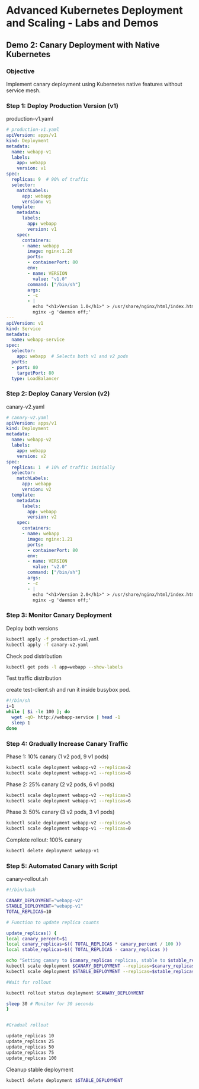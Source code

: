 # Advanced Kubernetes Deployment and Scaling - Labs and Demos

## **Demo 2: Canary Deployment with Native Kubernetes**

### **Objective**

Implement canary deployment using Kubernetes native features without service mesh.

### **Step 1: Deploy Production Version (v1)**

production-v1.yaml

```yaml
# production-v1.yaml
apiVersion: apps/v1
kind: Deployment
metadata:
  name: webapp-v1
  labels:
    app: webapp
    version: v1
spec:
  replicas: 9  # 90% of traffic
  selector:
    matchLabels:
      app: webapp
      version: v1
  template:
    metadata:
      labels:
        app: webapp
        version: v1
    spec:
      containers:
      - name: webapp
        image: nginx:1.20
        ports:
        - containerPort: 80
        env:
        - name: VERSION
          value: "v1.0"
        command: ["/bin/sh"]
        args:
        - -c
        - |
          echo "<h1>Version 1.0</h1>" > /usr/share/nginx/html/index.html
          nginx -g 'daemon off;'
---
apiVersion: v1
kind: Service
metadata:
  name: webapp-service
spec:
  selector:
    app: webapp  # Selects both v1 and v2 pods
  ports:
  - port: 80
    targetPort: 80
  type: LoadBalancer
```

### **Step 2: Deploy Canary Version (v2)**

canary-v2.yaml

```yaml
# canary-v2.yaml
apiVersion: apps/v1
kind: Deployment
metadata:
  name: webapp-v2
  labels:
    app: webapp
    version: v2
spec:
  replicas: 1  # 10% of traffic initially
  selector:
    matchLabels:
      app: webapp
      version: v2
  template:
    metadata:
      labels:
        app: webapp
        version: v2
    spec:
      containers:
      - name: webapp
        image: nginx:1.21
        ports:
        - containerPort: 80
        env:
        - name: VERSION
          value: "v2.0"
        command: ["/bin/sh"]
        args:
        - -c
        - |
          echo "<h1>Version 2.0</h1>" > /usr/share/nginx/html/index.html
          nginx -g 'daemon off;'
```

### **Step 3: Monitor Canary Deployment**

Deploy both versions

```bash
kubectl apply -f production-v1.yaml
kubectl apply -f canary-v2.yaml
```

Check pod distribution

```bash
kubectl get pods -l app=webapp --show-labels
```

Test traffic distribution

create test-client.sh and run it inside busybox pod.

```bash
#!/bin/sh
i=1
while [ $i -le 100 ]; do
  wget -qO- http://webapp-service | head -1
  sleep 1
done
```

### **Step 4: Gradually Increase Canary Traffic**

Phase 1: 10% canary (1 v2 pod, 9 v1 pods)

```bash
kubectl scale deployment webapp-v2 --replicas=2
kubectl scale deployment webapp-v1 --replicas=8
```

Phase 2: 25% canary (2 v2 pods, 6 v1 pods)

```bash
kubectl scale deployment webapp-v2 --replicas=3
kubectl scale deployment webapp-v1 --replicas=6
```

Phase 3: 50% canary (3 v2 pods, 3 v1 pods)

```bash
kubectl scale deployment webapp-v2 --replicas=5
kubectl scale deployment webapp-v1 --replicas=0
```

Complete rollout: 100% canary

```bash
kubectl delete deployment webapp-v1
```

### **Step 5: Automated Canary with Script**

canary-rollout.sh

```bash
#!/bin/bash

CANARY_DEPLOYMENT="webapp-v2"
STABLE_DEPLOYMENT="webapp-v1"
TOTAL_REPLICAS=10

# Function to update replica counts

update_replicas() {
local canary_percent=$1
local canary_replicas=$(( TOTAL_REPLICAS * canary_percent / 100 ))
local stable_replicas=$(( TOTAL_REPLICAS - canary_replicas ))

echo "Setting canary to $canary_replicas replicas, stable to $stable_replicas replicas"
kubectl scale deployment $CANARY_DEPLOYMENT --replicas=$canary_replicas
kubectl scale deployment $STABLE_DEPLOYMENT --replicas=$stable_replicas

#Wait for rollout

kubectl rollout status deployment $CANARY_DEPLOYMENT

sleep 30 # Monitor for 30 seconds
}


#Gradual rollout

update_replicas 10
update_replicas 25
update_replicas 50
update_replicas 75
update_replicas 100
```

Cleanup stable deployment

```bash
kubectl delete deployment $STABLE_DEPLOYMENT
```
